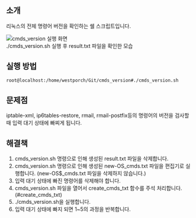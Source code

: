 소개
--------
리눅스의 전체 명령어 버전을 확인하는 쉘 스크립트입니다.

![cmds_version 실행 화면](https://lh3.googleusercontent.com/-9wfVnrpVGUc/VguKQgE1HFI/AAAAAAAAB4s/i5XtVbeRxOY/s512-Ic42/cmds_version-screenshot.png)
<br>
./cmds_version.sh 실행 후 result.txt 파일을 확인한 모습

실행 방법
--------------

```bash
root@localhost:/home/westporch/Git/cmds_version#./cmds_version.sh
```
 문제점
-------

iptable-xml, ip6tables-restore, rmail, rmail-postfix등의 명령어의 버전을 검사할 때 입력 대기 상태에 빠찌게 됩니다. 

해결책
------

1. cmds_version.sh 명령으로 인해 생성된 result.txt 파일을 삭제합니다. <br>
2. cmds_version.sh 명령으로 인해 생성된 new-OS_cmds.txt 파일을 편집기로 실행합니다. (new-OS$_cmds.txt 파일을 삭제하지 않습니다.) <br>
3. 입력 대기 상태에 빠진 명령어를 삭제해야 합니다. <br>
4. cmds_version.sh 파일을 열어서 create_cmds_txt 함수를 주석 처리합니다. (#create_cmds_txt) <br>
5. ./cmds_version.sh을 실행합니다. <br>
6. 입력 대기 상태에 빠지 되면 1~5의 과정을 반복합니다. <br>
